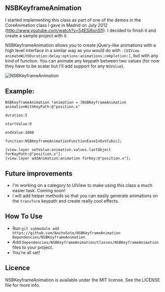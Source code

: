 NSBKeyframeAnimation
---------------

I started implementing this class as part of one of the demos in the CoreAnimation class I gave in Madrid on July 2012 (http://www.youtube.com/watch?v=54ESi6snSfI). I decided to finish it and create a sample project with it.

NSBKeyframeAnimation allows you to create jQuery-like animations with a high level interface in a similar way as you would do with ```-[UIView animateWithDuration:delay:options:animations:completion:]```, but with any kind of function. You can animate any keypath between two values (for now they have to be scalar but I'll add support for any ```NSValue```).

<img src="http://cl.ly/image/171Y2J302H2K/iOS%20Simulator%20Screen%20shot%20Aug%2012,%202012%2011.05.22%20PM.png" alt="NSBKeyframeAnimation" title="NSBKeyframeAnimation" style="display:block; margin: 10px auto 30px auto;" class="center">

## Example:
```objc
NSBKeyframeAnimation *animation = [NSBKeyframeAnimation animationWithKeyPath:@"position.x"
                                                                    duration:5
                                                                  startValue:0
                                                                    endValue:1000
                                                                    function:NSBKeyframeAnimationFunctionEaseInOutCubic];

[view.layer setValue:animation.values.lastObject forKeyPath:@"position.x"];
[view.layer addAnimation:animation forKey:@"position.x"];
```
## Future improvements
- I'm working on a category to UIView to make using this class a much easier task. Coming soon!
- I will add helper methods so that you can easily generate animations on the ```transform``` keypath and create really cool effects.

## How To Use
- Run ```git submodule add https://github.com/NachoSoto/NSBKeyframeAnimation Dependencies/NSBKeyframeAnimation```
- Add ```Dependencies/NSBKeyframeAnimation/Classes/NSBKeyframeAnimation``` files to your project.
- You're all set!

## Licence
NSBKeyframeAnimation is available under the MIT license. See the LICENSE file for more info.